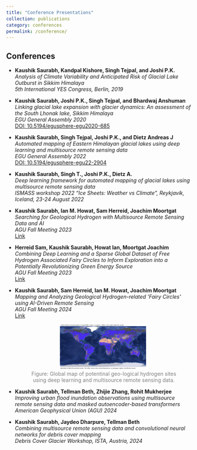 ```yaml
---
title: "Conference Presentations"
collection: publications
category: conferences
permalink: /conference/
---
```


## Conferences

- **Kaushik Saurabh, Kandpal Kishore, Singh Tejpal, and Joshi P.K.**  
  *Analysis of Climate Variability and Anticipated Risk of Glacial Lake Outburst in Sikkim Himalaya*  
  *5th International YES Congress, Berlin, 2019*

- **Kaushik Saurabh, Joshi P.K., Singh Tejpal, and Bhardwaj Anshuman**  
  *Linking glacial lake expansion with glacier dynamics: An assessment of the South Lhonak lake, Sikkim Himalaya*  
  *EGU General Assembly 2020*  
  [DOI: 10.5194/egusphere-egu2020-685](https://doi.org/10.5194/egusphere-egu2020-685)

- **Kaushik Saurabh, Singh Tejpal, Joshi P.K., and Dietz Andreas J**  
  *Automated mapping of Eastern Himalayan glacial lakes using deep learning and multisource remote sensing data*  
  *EGU General Assembly 2022*  
  [DOI: 10.5194/egusphere-egu22-2904](https://doi.org/10.5194/egusphere-egu22-2904)

- **Kaushik Saurabh, Singh T., Joshi P.K., Dietz A.**  
  *Deep learning framework for automated mapping of glacial lakes using multisource remote sensing data*  
  *ISMASS workshop 2022 “Ice Sheets: Weather vs Climate”, Reykjavík, Iceland, 23-24 August 2022*

- **Kaushik Saurabh, Ian M. Howat, Sam Herreid, Joachim Moortgat**  
  *Searching for Geological Hydrogen with Multisource Remote Sensing Data and AI*  
  *AGU Fall Meeting 2023*  
  [Link](https://agu.confex.com/agu/fm23/meetingapp.cgi/Paper/1312027)

- **Herreid Sam, Kaushik Saurabh, Howat Ian, Moortgat Joachim**  
  *Combining Deep Learning and a Sparse Global Dataset of Free Hydrogen Associated Fairy Circles to Inform Exploration into a Potentially Revolutionizing Green Energy Source*  
  *AGU Fall Meeting 2023*  
  [Link](https://agu.confex.com/agu/fm23/meetingapp.cgi/Paper/1317142)

- **Kaushik Saurabh, Sam Herreid, Ian M. Howat, Joachim Moortgat**  
  *Mapping and Analyzing Geological Hydrogen-related 'Fairy Circles' using AI-Driven Remote Sensing*  
  *AGU Fall Meeting 2024*  
  [Link](https://agu.confex.com/agu/agu24/meetingapp.cgi/Paper/1591053)

  <figure style="text-align: center;">
    <img src="../images/AGU1.png" alt="Landslide Susceptibility Assessment" style="width: 60%;">
    <figcaption style="font-size: 14px; color: gray;">
        Figure: Global map of potentinal geo-logical hydrogen sites using deep learning and multisource remote sensing data.
    </figcaption>

- **Kaushik Saurabh, Tellman Beth, Zhijie Zhang, Rohit Mukherjee**  
  *Improving urban flood inundation observations using multisource remote sensing data and masked autoencoder-based transformers*  
  *American Geophysical Union (AGU) 2024*

- **Kaushik Saurabh, Jaydeo Dharpure, Tellman Beth**  
  *Combining multisource remote sensing data and convolutional neural networks for debris cover mapping*  
  *Debris Cover Glacier Workshop, ISTA, Austria, 2024*
